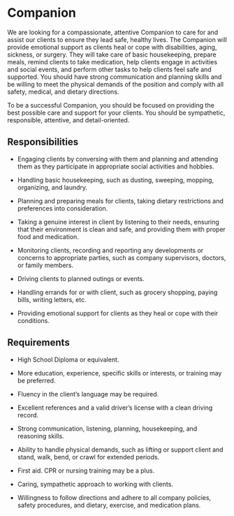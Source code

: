 # Companion

We are looking for a compassionate, attentive Companion to care for and assist our clients to ensure they lead safe, healthy lives. The Companion will provide emotional support as clients heal or cope with disabilities, aging, sickness, or surgery. They will take care of basic housekeeping, prepare meals, remind clients to take medication, help clients engage in activities and social events, and perform other tasks to help clients feel safe and supported. You should have strong communication and planning skills and be willing to meet the physical demands of the position and comply with all safety, medical, and dietary directions.

To be a successful Companion, you should be focused on providing the best possible care and support for your clients. You should be sympathetic, responsible, attentive, and detail-oriented.

## Responsibilities

* Engaging clients by conversing with them and planning and attending them as they participate in appropriate social activities and hobbies.

* Handling basic housekeeping, such as dusting, sweeping, mopping, organizing, and laundry.

* Planning and preparing meals for clients, taking dietary restrictions and preferences into consideration.

* Taking a genuine interest in client by listening to their needs, ensuring that their environment is clean and safe, and providing them with proper food and medication.

* Monitoring clients, recording and reporting any developments or concerns to appropriate parties, such as company supervisors, doctors, or family members.

* Driving clients to planned outings or events.

* Handling errands for or with client, such as grocery shopping, paying bills, writing letters, etc.

* Providing emotional support for clients as they heal or cope with their conditions.

## Requirements

* High School Diploma or equivalent.

* More education, experience, specific skills or interests, or training may be preferred.

* Fluency in the client’s language may be required.

* Excellent references and a valid driver’s license with a clean driving record.

* Strong communication, listening, planning, housekeeping, and reasoning skills.

* Ability to handle physical demands, such as lifting or support client and stand, walk, bend, or crawl for extended periods.

* First aid. CPR or nursing training may be a plus.

* Caring, sympathetic approach to working with clients.

* Willingness to follow directions and adhere to all company policies, safety procedures, and dietary, exercise, and medication plans.


